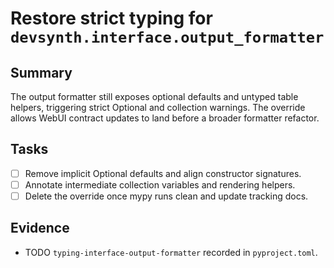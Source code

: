 # Restore strict typing for `devsynth.interface.output_formatter`

## Summary

The output formatter still exposes optional defaults and untyped table helpers,
triggering strict Optional and collection warnings. The override allows WebUI
contract updates to land before a broader formatter refactor.

## Tasks

- [ ] Remove implicit Optional defaults and align constructor signatures.
- [ ] Annotate intermediate collection variables and rendering helpers.
- [ ] Delete the override once mypy runs clean and update tracking docs.

## Evidence

- TODO `typing-interface-output-formatter` recorded in `pyproject.toml`.
